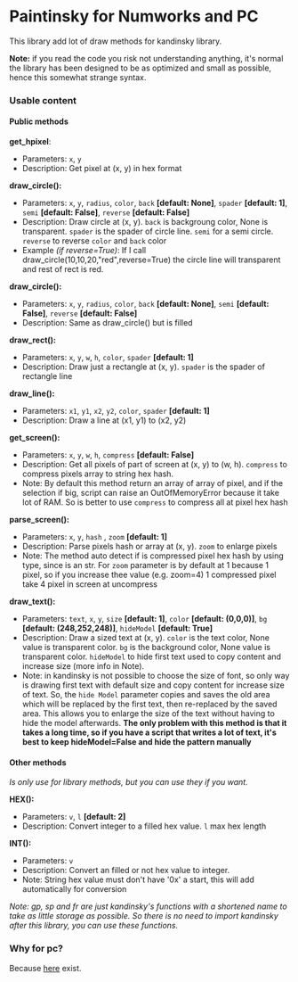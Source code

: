 # Paintinsky for Numworks and PC
This library add lot of draw methods for kandinsky library.

**Note:** if you read the code you risk not understanding anything, it's normal the library has been designed to be as optimized and small as possible, hence this somewhat strange syntax.


### Usable content
#### Public methods

**get_hpixel**:
* Parameters: ``x``, ``y``
* Description: Get pixel at (x, y) in hex format

**draw_circle():**
* Parameters: ``x``, ``y``, ``radius``, ``color``, ``back`` **[default: None]**, ``spader`` **[default: 1]**, ``semi`` **[default: False]**, ``reverse`` **[default: False]**
* Description: Draw circle at (x, y). ``back`` is backgroung color, None is transparent. ``spader`` is the spader of circle line. ``semi`` for a semi circle. ``reverse`` to reverse ``color`` and ``back`` color
* Example *(if reverse=True)*: If I call draw_circle(10,10,20,"red",reverse=True) the circle line will transparent and rest of rect is red.

**draw_circle():**
* Parameters: ``x``, ``y``, ``radius``, ``color``, ``back`` **[default: None]**, ``semi`` **[default: False]**, ``reverse`` **[default: False]**
* Description: Same as draw_circle() but is filled

**draw_rect():**
* Parameters: ``x``, ``y``, ``w``, ``h``, ``color``, ``spader`` **[default: 1]**
* Description: Draw just a rectangle at (x, y). ``spader`` is the spader of rectangle line

**draw_line():**
* Parameters: ``x1``, ``y1``, ``x2``, ``y2``, ``color``, ``spader`` **[default: 1]**
* Description: Draw a line at (x1, y1) to (x2, y2)

**get_screen():**
* Parameters: ``x``, ``y``, ``w``, ``h``, ``compress`` **[default: False]**
* Description: Get all pixels of part of screen at (x, y) to (w, h). ``compress`` to compress pixels array to string hex hash.
* Note: By default this method return an array of array of pixel, and if the selection if big, script can raise an OutOfMemoryError because it take lot of RAM. So is better to use ``compress`` to compress all at pixel hex hash

**parse_screen():**
* Parameters: ``x``, ``y``, ``hash`` , ``zoom`` **[default: 1]**
* Description: Parse pixels hash or array at (x, y). ``zoom`` to enlarge pixels
* Note: The method auto detect if is compressed pixel hex hash by using type, since is an str. For ``zoom`` parameter is by default at 1 because 1 pixel, so if you increase thee value (e.g. zoom=4) 1 compressed pixel take 4 pixel in screen at uncompress

**draw_text():**
* Parameters: ``text``, ``x``, ``y``, ``size`` **[default: 1]**, ``color`` **[default: (0,0,0)]**, ``bg`` **[default: (248,252,248)]**, ``hideModel`` **[default: True]**
* Description: Draw a sized text at (x, y). ``color`` is the text color, None value is transparent color. ``bg`` is the background color, None value is transparent color. ``hideModel`` to hide first text used to copy content and increase size (more info in Note).
* Note: in kandinsky is not possible to choose the size of font, so only way is drawing first text with default size and copy content for increase size of text. So, the ``hide Model`` parameter copies and saves the old area which will be replaced by the first text, then re-replaced by the saved area. This allows you to enlarge the size of the text without having to hide the model afterwards. **The only problem with this method is that it takes a long time, so if you have a script that writes a lot of text, it's best to keep hideModel=False and hide the pattern manually**
 
#### Other methods
*Is only use for library methods, but you can use they if you want.*

**HEX():**
* Parameters: ``v``, ``l`` **[default: 2]**
* Description: Convert integer to a filled hex value. ``l`` max hex length

**INT():**
* Parameters: ``v``
* Description: Convert an filled or not hex value to integer.
* Note: String hex value must don't have '0x' a start, this will add automatically for conversion

*Note: gp, sp and fr are just kandinsky's functions with a shortened name to take as little storage as possible. So there is no need to import kandinsky after this library, you can use these functions.*

### Why for pc?
Because [here](https://github.com/ZetaMap/Kandinsky-Numworks) exist.
